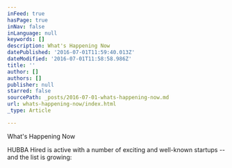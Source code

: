 ```yaml
---
inFeed: true
hasPage: true
inNav: false
inLanguage: null
keywords: []
description: What's Happening Now
datePublished: '2016-07-01T11:59:40.013Z'
dateModified: '2016-07-01T11:58:58.986Z'
title: ''
author: []
authors: []
publisher: null
starred: false
sourcePath: _posts/2016-07-01-whats-happening-now.md
url: whats-happening-now/index.html
_type: Article

---
```

What's Happening Now

HUBBA Hired is active with a number of exciting and well-known startups -- and the list is growing: